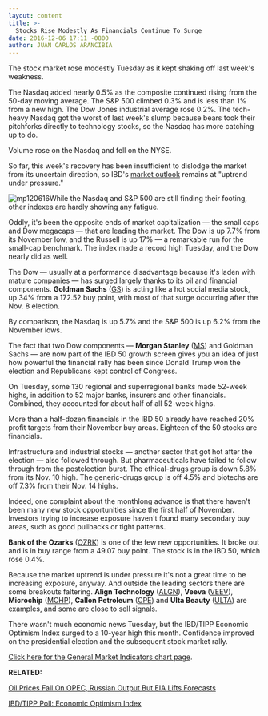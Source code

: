 ```yaml
---
layout: content
title: >-
  Stocks Rise Modestly As Financials Continue To Surge
date: 2016-12-06 17:11 -0800
author: JUAN CARLOS ARANCIBIA
---
```






The stock market rose modestly Tuesday as it kept shaking off last week's weakness.


The Nasdaq added nearly 0.5% as the composite continued rising from the 50-day moving average. The S&P 500 climbed 0.3% and is less than 1% from a new high. The Dow Jones industrial average rose 0.2%. The tech-heavy Nasdaq got the worst of last week's slump because bears took their pitchforks directly to technology stocks, so the Nasdaq has more catching up to do.


Volume rose on the Nasdaq and fell on the NYSE.


So far, this week's recovery has been insufficient to dislodge the market from its uncertain direction, so IBD's [market outlook](http://education.investors.com/courselandingpage.aspx?id=735764) remains at "uptrend under pressure."


![mp120616](https://www.investors.com/wp-content/uploads/2016/12/MP120616-178x300.png)While the Nasdaq and S&P 500 are still finding their footing, other indexes are hardly showing any fatigue.


Oddly, it's been the opposite ends of market capitalization — the small caps and Dow megacaps — that are leading the market. The Dow is up 7.7% from its November low, and the Russell is up 17% — a remarkable run for the small-cap benchmark. The index made a record high Tuesday, and the Dow nearly did as well.


The Dow — usually at a performance disadvantage because it's laden with mature companies — has surged largely thanks to its oil and financial components. **Goldman Sachs** ([GS](https://research.investors.com/quote.aspx?symbol=GS)) is acting like a hot social media stock, up 34% from a 172.52 buy point, with most of that surge occurring after the Nov. 8 election.


By comparison, the Nasdaq is up 5.7% and the S&P 500 is up 6.2% from the November lows.


The fact that two Dow components — **Morgan Stanley** ([MS](https://research.investors.com/quote.aspx?symbol=MS)) and Goldman Sachs — are now part of the IBD 50 growth screen gives you an idea of just how powerful the financial rally has been since Donald Trump won the election and Republicans kept control of Congress.


On Tuesday, some 130 regional and superregional banks made 52-week highs, in addition to 52 major banks, insurers and other financials. Combined, they accounted for about half of all 52-week highs.


More than a half-dozen financials in the IBD 50 already have reached 20% profit targets from their November buy areas. Eighteen of the 50 stocks are financials.


Infrastructure and industrial stocks — another sector that got hot after the election — also followed through. But pharmaceuticals have failed to follow through from the postelection burst. The ethical-drugs group is down 5.8% from its Nov. 10 high. The generic-drugs group is off 4.5% and biotechs are off 7.3% from their Nov. 14 highs.


Indeed, one complaint about the monthlong advance is that there haven't been many new stock opportunities since the first half of November. Investors trying to increase exposure haven't found many secondary buy areas, such as good pullbacks or tight patterns.


**Bank of the Ozarks** ([OZRK](https://research.investors.com/quote.aspx?symbol=OZRK)) is one of the few new opportunities. It broke out and is in buy range from a 49.07 buy point. The stock is in the IBD 50, which rose 0.4%.


Because the market uptrend is under pressure it's not a great time to be increasing exposure, anyway. And outside the leading sectors there are some breakouts faltering. **Align Technology** ([ALGN](https://research.investors.com/quote.aspx?symbol=ALGN)), **Veeva** ([VEEV](https://research.investors.com/quote.aspx?symbol=VEEV)), **Microchip** ([MCHP](https://research.investors.com/quote.aspx?symbol=MCHP)), **Callon Petroleum** ([CPE](https://research.investors.com/quote.aspx?symbol=CPE)) and **Ulta Beauty** ([ULTA](https://research.investors.com/quote.aspx?symbol=ULTA)) are examples, and some are close to sell signals.


There wasn't much economic news Tuesday, but the IBD/TIPP Economic Optimism Index surged to a 10-year high this month. Confidence improved on the presidential election and the subsequent stock market rally.


[Click here for the General Market Indicators chart page](https://www.investors.com/wp-content/uploads/2016/12/IBD0612152549GMI.pdf).


**RELATED:**


[Oil Prices Fall On OPEC, Russian Output But EIA Lifts Forecasts](https://www.investors.com/news/production-cut-already-losing-impact-as-opec-russian-output-hits-new-high/)


[IBD/TIPP Poll: Economic Optimism Index](https://www.investors.com/news/economy/ibdtipp-poll-economic-optimism-index/)




